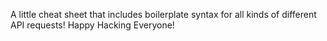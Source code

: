 A little cheat sheet that includes boilerplate syntax for all kinds of different API requests! Happy Hacking Everyone!
